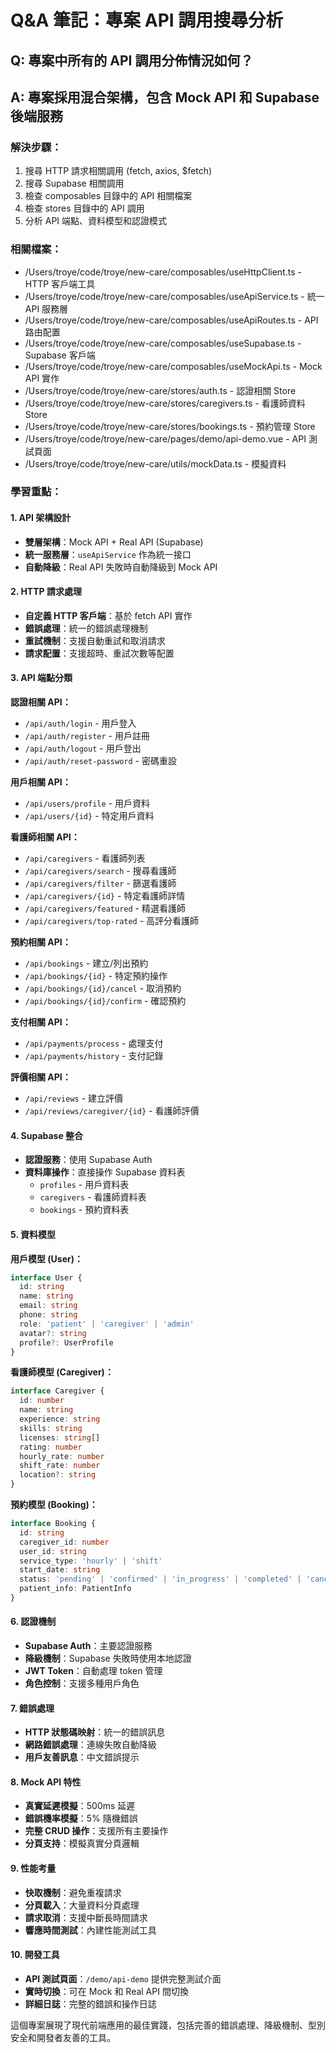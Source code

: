 # Q&A 筆記：專案 API 調用搜尋分析

## Q: 專案中所有的 API 調用分佈情況如何？

## A: 專案採用混合架構，包含 Mock API 和 Supabase 後端服務

### 解決步驟：
1. 搜尋 HTTP 請求相關調用 (fetch, axios, $fetch)
2. 搜尋 Supabase 相關調用
3. 檢查 composables 目錄中的 API 相關檔案
4. 檢查 stores 目錄中的 API 調用
5. 分析 API 端點、資料模型和認證模式

### 相關檔案：
- /Users/troye/code/troye/new-care/composables/useHttpClient.ts - HTTP 客戶端工具
- /Users/troye/code/troye/new-care/composables/useApiService.ts - 統一 API 服務層
- /Users/troye/code/troye/new-care/composables/useApiRoutes.ts - API 路由配置
- /Users/troye/code/troye/new-care/composables/useSupabase.ts - Supabase 客戶端
- /Users/troye/code/troye/new-care/composables/useMockApi.ts - Mock API 實作
- /Users/troye/code/troye/new-care/stores/auth.ts - 認證相關 Store
- /Users/troye/code/troye/new-care/stores/caregivers.ts - 看護師資料 Store
- /Users/troye/code/troye/new-care/stores/bookings.ts - 預約管理 Store
- /Users/troye/code/troye/new-care/pages/demo/api-demo.vue - API 測試頁面
- /Users/troye/code/troye/new-care/utils/mockData.ts - 模擬資料

### 學習重點：

#### 1. API 架構設計
- **雙層架構**：Mock API + Real API (Supabase)
- **統一服務層**：`useApiService` 作為統一接口
- **自動降級**：Real API 失敗時自動降級到 Mock API

#### 2. HTTP 請求處理
- **自定義 HTTP 客戶端**：基於 fetch API 實作
- **錯誤處理**：統一的錯誤處理機制
- **重試機制**：支援自動重試和取消請求
- **請求配置**：支援超時、重試次數等配置

#### 3. API 端點分類

**認證相關 API：**
- `/api/auth/login` - 用戶登入
- `/api/auth/register` - 用戶註冊
- `/api/auth/logout` - 用戶登出
- `/api/auth/reset-password` - 密碼重設

**用戶相關 API：**
- `/api/users/profile` - 用戶資料
- `/api/users/{id}` - 特定用戶資料

**看護師相關 API：**
- `/api/caregivers` - 看護師列表
- `/api/caregivers/search` - 搜尋看護師
- `/api/caregivers/filter` - 篩選看護師
- `/api/caregivers/{id}` - 特定看護師詳情
- `/api/caregivers/featured` - 精選看護師
- `/api/caregivers/top-rated` - 高評分看護師

**預約相關 API：**
- `/api/bookings` - 建立/列出預約
- `/api/bookings/{id}` - 特定預約操作
- `/api/bookings/{id}/cancel` - 取消預約
- `/api/bookings/{id}/confirm` - 確認預約

**支付相關 API：**
- `/api/payments/process` - 處理支付
- `/api/payments/history` - 支付記錄

**評價相關 API：**
- `/api/reviews` - 建立評價
- `/api/reviews/caregiver/{id}` - 看護師評價

#### 4. Supabase 整合
- **認證服務**：使用 Supabase Auth
- **資料庫操作**：直接操作 Supabase 資料表
  - `profiles` - 用戶資料表
  - `caregivers` - 看護師資料表  
  - `bookings` - 預約資料表

#### 5. 資料模型

**用戶模型 (User)：**
```typescript
interface User {
  id: string
  name: string
  email: string
  phone: string
  role: 'patient' | 'caregiver' | 'admin'
  avatar?: string
  profile?: UserProfile
}
```

**看護師模型 (Caregiver)：**
```typescript
interface Caregiver {
  id: number
  name: string
  experience: string
  skills: string
  licenses: string[]
  rating: number
  hourly_rate: number
  shift_rate: number
  location?: string
}
```

**預約模型 (Booking)：**
```typescript
interface Booking {
  id: string
  caregiver_id: number
  user_id: string
  service_type: 'hourly' | 'shift'
  start_date: string
  status: 'pending' | 'confirmed' | 'in_progress' | 'completed' | 'cancelled'
  patient_info: PatientInfo
}
```

#### 6. 認證機制
- **Supabase Auth**：主要認證服務
- **降級機制**：Supabase 失敗時使用本地認證
- **JWT Token**：自動處理 token 管理
- **角色控制**：支援多種用戶角色

#### 7. 錯誤處理
- **HTTP 狀態碼映射**：統一的錯誤訊息
- **網路錯誤處理**：連線失敗自動降級
- **用戶友善訊息**：中文錯誤提示

#### 8. Mock API 特性
- **真實延遲模擬**：500ms 延遲
- **錯誤機率模擬**：5% 隨機錯誤
- **完整 CRUD 操作**：支援所有主要操作
- **分頁支持**：模擬真實分頁邏輯

#### 9. 性能考量
- **快取機制**：避免重複請求
- **分頁載入**：大量資料分頁處理
- **請求取消**：支援中斷長時間請求
- **響應時間測試**：內建性能測試工具

#### 10. 開發工具
- **API 測試頁面**：`/demo/api-demo` 提供完整測試介面
- **實時切換**：可在 Mock 和 Real API 間切換
- **詳細日誌**：完整的錯誤和操作日誌

這個專案展現了現代前端應用的最佳實踐，包括完善的錯誤處理、降級機制、型別安全和開發者友善的工具。